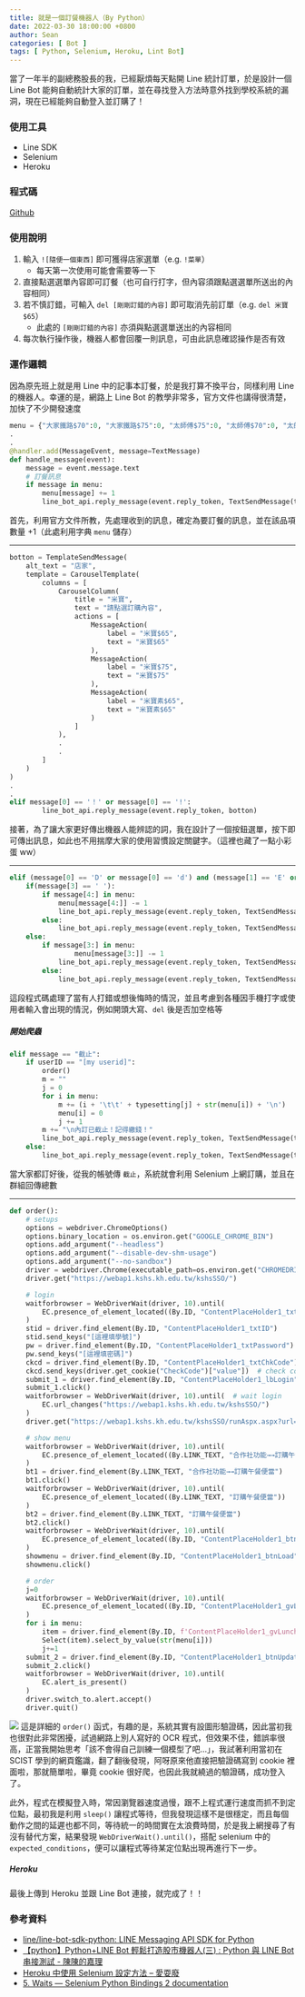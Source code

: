 ```yaml
---
title: 就是一個訂餐機器人（By Python）
date: 2022-03-30 18:00:00 +0800
author: Sean
categories: [ Bot ]
tags: [ Python, Selenium, Heroku, Lint Bot]
---
```


當了一年半的副總務股長的我，已經厭煩每天點開 Line 統計訂單，於是設計一個 Line Bot 能夠自動統計大家的訂單，並在尋找登入方法時意外找到學校系統的漏洞，現在已經能夠自動登入並訂購了！

### 使用工具
- Line SDK
- Selenium
- Heroku

### 程式碼
[Github](https://github.com/Sean20405/lunch-bot/blob/main/app.py)

### 使用說明
1. 輸入 `![隨便一個東西]` 即可獲得店家選單（e.g. `!菜單`）
    - 每天第一次使用可能會需要等一下
2. 直接點選選單內容即可訂餐（也可自行打字，但內容須跟點選選單所送出的內容相同）
3. 若不慎訂錯，可輸入 `del [剛剛訂錯的內容]` 即可取消先前訂單（e.g. `del 米寶$65`）
    - 此處的 `[剛剛訂錯的內容]` 亦須與點選選單送出的內容相同
4. 每次執行操作後，機器人都會回覆一則訊息，可由此訊息確認操作是否有效

### 運作邏輯
因為原先班上就是用 Line 中的記事本訂餐，於是我打算不換平台，同樣利用 Line 的機器人。幸運的是，網路上 Line Bot 的教學非常多，官方文件也講得很清楚，加快了不少開發速度
  
```python
menu = {"大家鐵路$70":0, "大家鐵路$75":0, "太師傅$75":0, "太師傅$70":0, "太師傅$65":0, "正園A$60":0, "正園B$60":0, "正園羊肉$60":0, "吉樂米$65":0, "吉樂米$75":0, "吉樂米$85":0, "吉樂米素$65":0, "米寶$65":0, "米寶$75":0, "米寶素$65":0,  "彩鶴$50":0}
.
.
@handler.add(MessageEvent, message=TextMessage)
def handle_message(event):
    message = event.message.text
    # 訂餐訊息
    if message in menu:
        menu[message] += 1
        line_bot_api.reply_message(event.reply_token, TextSendMessage(text = "已收到您的訂單，您訂購的是" + message))
```
首先，利用官方文件所教，先處理收到的訊息，確定為要訂餐的訊息，並在該品項數量 +1（此處利用字典 `menu` 儲存）

***

```python
botton = TemplateSendMessage(
    alt_text = "店家",
    template = CarouselTemplate( 
        columns = [
            CarouselColumn( 
                title = "米寶", 
                text = "請點選訂購內容", 
                actions = [
                    MessageAction( 
                        label = "米寶$65",
                        text = "米寶$65"
                    ),
                    MessageAction( 
                        label = "米寶$75",
                        text = "米寶$75"
                    ),
                    MessageAction(
                        label = "米寶素$65",
                        text = "米寶素$65"
                    )
                ]
            ),
            .
            .
        ]
    )
)
.
.
elif message[0] == '！' or message[0] == '!':
        line_bot_api.reply_message(event.reply_token, botton)
```

接著，為了讓大家更好傳出機器人能辨認的詞，我在設計了一個按鈕選單，按下即可傳出訊息，如此也不用揣摩大家的使用習慣設定關鍵字。（這裡也藏了一點小彩蛋 ww）

***

```python
elif (message[0] == 'D' or message[0] == 'd') and (message[1] == 'E' or message[1] == 'e') and (message[2] == 'L' or message[2] == 'l'):
    if(message[3] == ' '):
        if message[4:] in menu:
            menu[message[4:]] -= 1
            line_bot_api.reply_message(event.reply_token, TextSendMessage(text = "已刪除您 " + message[4:] + " 的訂單"))
        else:
            line_bot_api.reply_message(event.reply_token, TextSendMessage(text = "無法辨識輸入的品項，請確認後再打一次"))
    else:
        if message[3:] in menu:
                menu[message[3:]] -= 1
            line_bot_api.reply_message(event.reply_token, TextSendMessage(text = "已刪除您 " + message[3:] + " 的訂單"))
        else:
            line_bot_api.reply_message(event.reply_token, TextSendMessage(text = "無法辨識輸入的品項，請確認後再打一次"))
```

這段程式碼處理了當有人打錯或想後悔時的情況，並且考慮到各種因手機打字或使用者輸入會出現的情況，例如開頭大寫、`del` 後是否加空格等

##### 開始爬蟲
```python
elif message == "截止":
    if userID == "[my userid]":
        order()
        m = ""
        j = 0
        for i in menu:
            m += (i + '\t\t' + typesetting[j] + str(menu[i]) + '\n')
            menu[i] = 0
            j += 1
        m += "\n內訂已截止！記得繳錢！"
        line_bot_api.reply_message(event.reply_token, TextSendMessage(text=m))
    else:
        line_bot_api.reply_message(event.reply_token, TextSendMessage(text="還敢亂搞阿，以為我沒有修這個bug?"))
```

當大家都訂好後，從我的帳號傳 `截止`，系統就會利用 Selenium 上網訂購，並且在群組回傳總數

***

```python
def order():
    # setups
    options = webdriver.ChromeOptions()
    options.binary_location = os.environ.get("GOOGLE_CHROME_BIN")
    options.add_argument("--headless")
    options.add_argument("--disable-dev-shm-usage")
    options.add_argument("--no-sandbox")
    driver = webdriver.Chrome(executable_path=os.environ.get("CHROMEDRIVER_PATH"), options=options)
    driver.get("https://webap1.kshs.kh.edu.tw/kshsSSO/")

    # login
    waitforbrowser = WebDriverWait(driver, 10).until(
        EC.presence_of_element_located((By.ID, "ContentPlaceHolder1_txtID"))
    )
    stid = driver.find_element(By.ID, "ContentPlaceHolder1_txtID")
    stid.send_keys("[這裡填學號]")
    pw = driver.find_element(By.ID, "ContentPlaceHolder1_txtPassword")
    pw.send_keys("[這裡填密碼]")
    ckcd = driver.find_element(By.ID, "ContentPlaceHolder1_txtChkCode")
    ckcd.send_keys(driver.get_cookie("CheckCode")["value"])  # check code
    submit_1 = driver.find_element(By.ID, "ContentPlaceHolder1_lbLogin")
    submit_1.click()
    waitforbrowser = WebDriverWait(driver, 10).until(  # wait login
        EC.url_changes("https://webap1.kshs.kh.edu.tw/kshsSSO/")
    )
    driver.get("https://webap1.kshs.kh.edu.tw/kshsSSO/runAspx.aspx?url=fi9jb29wL2xpc3QuYXNweA==&progParent=c3R1ZGVudENvb3A=")

    # show menu
    waitforbrowser = WebDriverWait(driver, 10).until(
        EC.presence_of_element_located((By.LINK_TEXT, "合作社功能→→訂購午餐便當"))
    )
    bt1 = driver.find_element(By.LINK_TEXT, "合作社功能→→訂購午餐便當")
    bt1.click()
    waitforbrowser = WebDriverWait(driver, 10).until(
        EC.presence_of_element_located((By.LINK_TEXT, "訂購午餐便當"))
    )
    bt2 = driver.find_element(By.LINK_TEXT, "訂購午餐便當")
    bt2.click()
    waitforbrowser = WebDriverWait(driver, 10).until(
        EC.presence_of_element_located((By.ID, "ContentPlaceHolder1_btnLoad"))
    )
    showmenu = driver.find_element(By.ID, "ContentPlaceHolder1_btnLoad")
    showmenu.click()

    # order
    j=0
    waitforbrowser = WebDriverWait(driver, 10).until(
        EC.presence_of_element_located((By.ID, "ContentPlaceHolder1_gvLunch_ddlAmount_0"))
    )
    for i in menu:
        item = driver.find_element(By.ID, f'ContentPlaceHolder1_gvLunch_ddlAmount_{j}')
        Select(item).select_by_value(str(menu[i]))
        j+=1
    submit_2 = driver.find_element(By.ID, "ContentPlaceHolder1_btnUpdate")
    submit_2.click()
    waitforbrowser = WebDriverWait(driver, 10).until(
        EC.alert_is_present()
    )
    driver.switch_to.alert.accept()
    driver.quit()
```

![](/assets/img/post/lunchBot/Ipn9Sip.jpg)
這是詳細的 `order()` 函式，有趣的是，系統其實有設圖形驗證碼，因此當初我也很對此非常困擾，試過網路上別人寫好的 OCR 程式，但效果不佳，錯誤率很高，正當我開始思考「該不會得自己訓練一個模型了吧...」，我試著利用當初在 SCIST 學到的網頁鑑識，翻了翻後發現，阿呀原來他直接把驗證碼寫到 cookie 裡面啦，那就簡單啦，畢竟 cookie 很好爬，也因此我就繞過的驗證碼，成功登入了。

此外，程式在模擬登入時，常因瀏覽器速度過慢，跟不上程式運行速度而抓不到定位點，最初我是利用 `sleep()` 讓程式等待，但我發現這樣不是很穩定，而且每個動作之間的延遲也都不同，等待統一的時間實在太浪費時間，於是我上網搜尋了有沒有替代方案，結果發現 `WebDriverWait().until()`，搭配 selenium 中的 `expected_conditions`，便可以讓程式等待某定位點出現再進行下一步。

##### Heroku
最後上傳到 Heroku 並跟 Line Bot 連接，就完成了！！

### 參考資料
- [line/line-bot-sdk-python: LINE Messaging API SDK for Python](https://github.com/line/line-bot-sdk-python)
- [【python】Python+LINE Bot 輕鬆打造股市機器人(三) : Python 與 LINE Bot 串接測試 - 陳陳的嘉理](https://chenchenhouse.com/python-8/)
- [Heroku 中使用 Selenium 設定方法 – 愛耍廢](https://aishuafei.com/heroku-selenium/)
- [5. Waits — Selenium Python Bindings 2 documentation](https://selenium-python.readthedocs.io/waits.html)